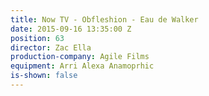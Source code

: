 ```yaml
---
title: Now TV - Obfleshion - Eau de Walker
date: 2015-09-16 13:35:00 Z
position: 63
director: Zac Ella
production-company: Agile Films
equipment: Arri Alexa Anamoprhic
is-shown: false
---
```



